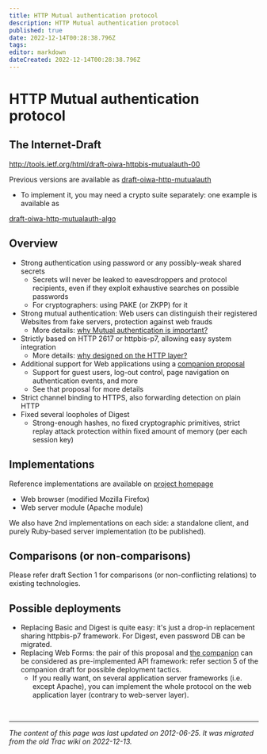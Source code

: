 ```yaml
---
title: HTTP Mutual authentication protocol
description: HTTP Mutual authentication protocol
published: true
date: 2022-12-14T00:28:38.796Z
tags: 
editor: markdown
dateCreated: 2022-12-14T00:28:38.796Z
---
```


# HTTP Mutual authentication protocol
## The Internet-Draft

http://tools.ietf.org/html/draft-oiwa-httpbis-mutualauth-00

Previous versions are available as [draft-oiwa-http-mutualauth](http://tools.ietf.org/html/draft-oiwa-http-mutualauth)

 * To implement it, you may need a crypto suite separately: one example is available as 

[draft-oiwa-http-mutualauth-algo](http://tools.ietf.org/html/draft-oiwa-http-mutualauth-algo)

## Overview

* Strong authentication using password or any possibly-weak shared secrets
  *  Secrets will never be leaked to eavesdroppers and protocol recipients, even if they exploit exhaustive searches on possible passwords
  *  For cryptographers: using PAKE (or ZKPP) for it 
* Strong mutual authentication: Web users can distinguish their registered Websites from fake servers, protection against web frauds
  * More details: [why Mutual authentication is important?](/group/httpbis/HttpAuthProposals/MutualAuth/MutualTrustDesign) 
* Strictly based on HTTP 2617 or httpbis-p7, allowing easy system integration
  *  More details: [why designed on the HTTP layer?](/group/httpbis/HttpAuthProposals/MutualAuth/LayeringDesigns) 
* Additional support for Web applications using a [companion proposal](/group/httpbis/HttpAuthProposals/AuthExtension)
  *  Support for guest users, log-out control, page navigation on authentication events, and more
  *  See that proposal for more details 
* Strict channel binding to HTTPS, also forwarding detection on plain HTTP
* Fixed several loopholes of Digest
  *  Strong-enough hashes, no fixed cryptographic primitives, strict replay attack protection within fixed amount of memory (per each session key) 

## Implementations

Reference implementations are available on [project homepage](https://www.rcis.aist.go.jp/special/MutualAuth/)

* Web browser (modified Mozilla Firefox)
* Web server module (Apache module) 

We also have 2nd implementations on each side: a standalone client, and purely Ruby-based server implementation (to be published).

## Comparisons (or non-comparisons)

Please refer draft Section 1 for comparisons (or non-conflicting relations) to existing technologies.

## Possible deployments

* Replacing Basic and Digest is quite easy: it's just a drop-in replacement sharing httpbis-p7 framework. For Digest, even password DB can be migrated.
* Replacing Web Forms: the pair of this proposal and [the companion](/group/httpbis/HttpAuthProposals/AuthExtension) can be considered as pre-implemented API framework: refer section 5 of the companion draft for possible deployment tactics.
  * If you really want, on several application server frameworks (i.e. except Apache), you can implement the whole protocol on the web application layer (contrary to web-server layer). 
        
        
&nbsp;
&nbsp;
&nbsp;
&nbsp;

---

*The content of this page was last updated on 2012-06-25. It was migrated from the old Trac wiki on 2022-12-13.*